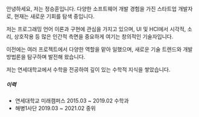 안녕하세요, 저는 정승훈입니다. 다양한 소프트웨어 개발 경험을 가진 스타트업 개발자로, 현재는 새로운 기회를 탐색 중입니다.

저는 프로그래밍 언어 이론과 구현에 관심을 가지고 있으며, UI 및 HCI에서 시각적, 소리, 상호작용 등 많은 인간적 측면을 중요하게 여기는 창의적인 기술자입니다.

이전에는 여러 프로젝트에서 다양한 역할을 맡아 일했으며, 새로운 기술 트렌드와 개발 방법론을 탐구하며 발전해 왔습니다.

저는 연세대학교에서 수학을 전공하여 깊이 있는 수학적 지식을 쌓았습니다.


##### 이력

- 연세대학교 미래캠퍼스 2015.03 ~ 2019.02 수학과
- 해병1사단 2019.03 ~ 2021.02 중위


<!-- ##### 보도

- [Hux 黄玄：从全局视角看 React 生态][14] · 直播 · 图灵 8 点半 · 2023
- [2022 中国开源先锋 33 人][18] · SegmentFault · 2023
- [React 黄玄：不懂艺术的 B-Boy 不是 Swag 的程序员][16] · Gitee 封面人物 · 2022
- [在硅谷当程序员是怎样的体验？][17] · 知乎[《我所向往的职业啊》](https://movie.douban.com/subject/36015036/) · 2022 -->

<!--
- [掘金 AMA：我是前端娱乐圈的老人 & Facebook 实习生 -- 黄玄][19] · 2018
-->


<!-- [1]: //huangxuan.me/2015/07/09/js-module-7day/
[2]: //huangxuan.me/2015/12/28/css-sucks-2015/
[3]: //huangxuan.me/2016/06/05/pwa-in-my-pov/
[4]: //huangxuan.me/2016/10/20/pwa-qcon2016/
[5]: //huangxuan.me/2016/11/20/sw-101-gdgdf/
[6]: https://yanshuo.io/assets/player/?deck=58ac8598b123db0067292f92 "PWA Rehashing"
[7]: https://yanshuo.io/assets/player/?deck=593ad6fbfe88c2006a0a0d6d "The State of PWA"
[8]: https://yanshuo.io/assets/player/?deck=594d673d570c357d0698a950 "Building PWA"
[9]: //huangxuan.me/jsconfcn2017/
[10]: https://reactnative.dev/blog/2021/10/26/toward-hermes-being-the-default
[11]: https://youtu.be/lGEMwh32soc
[12]: https://reactjs.org/blog/2022/06/15/react-labs-what-we-have-been-working-on-june-2022.html
[13]: https://www.bilibili.com/video/BV1LY411Q7hC/?spm_id_from=333.999.0.0
[14]: https://appycyfaqcq1951.pc.xiaoe-tech.com/p/t_pc/course_pc_detail/video/v_64477dbfe4b0cf39e6c11d2a
[15]: https://segmentfault.com/a/1190000043208486
[16]: https://gitee.com/gitee-stars/30
[17]: https://www.zhihu.com/zvideo/1542577108190068737?page=ogv
[18]: https://segmentfault.com/a/1190000043208486
[19]: https://juejin.cn/post/6844903750155419655 -->
